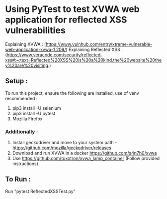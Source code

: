 # Using PyTest to test XVWA web application for reflected XSS vulnerabilities
Explaining XVWA : (https://www.vulnhub.com/entry/xtreme-vulnerable-web-application-xvwa-1,209/) 
Explaining Reflected XSS : (https://www.veracode.com/security/reflected-xss#:~:text=Reflected%20XSS%20is%20a%20kind,the%20website%20they%20are%20visiting.)
## Setup : 
To run this project, ensure the following are installed, use of venv recommended :  
  1. pip3 install -U selenium  
  2. pip3 install -U pytest  
  3. Mozilla Firefox  
### Additionally :
  1. Install geckodriver and move to your system path - https://github.com/mozilla/geckodriver/releases  
  2. Download and run XVWA in a docker https://github.com/s4n7h0/xvwa  
  3. Use https://github.com/tuxotron/xvwa_lamp_container (Follow provided instructions)  

## To Run :
Run "pytest ReflectedXSSTest.py"
